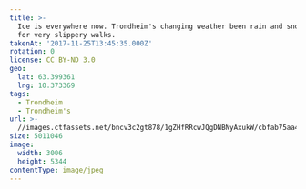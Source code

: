 ```yaml
---
title: >-
  Ice is everywhere now. Trondheim's changing weather been rain and snow made
  for very slippery walks. 
takenAt: '2017-11-25T13:45:35.000Z'
rotation: 0
license: CC BY-ND 3.0
geo:
  lat: 63.399361
  lng: 10.373369
tags:
  - Trondheim
  - Trondheim's
url: >-
  //images.ctfassets.net/bncv3c2gt878/1gZHfRRcwJQgDNBNyAxukW/cbfab75aa41a5a1f954b0e22d2f2a501/ice-is-everywhere-now-trondheims-changing-weather-been-rain-and-snow-made-for-very-slippery-walks_37747086695_o
size: 5011046
image:
  width: 3006
  height: 5344
contentType: image/jpeg
---
```


